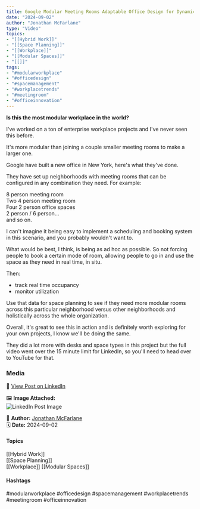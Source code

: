 ```yaml
---
title: Google Modular Meeting Rooms Adaptable Office Design for Dynamic Workplace Utilization"  
date: "2024-09-02"  
author: "Jonathan McFarlane"  
type: "Video"  
topics:  
- "[[Hybrid Work]]"  
- "[[Space Planning]]"  
- "[[Workplace]]"  
- "[[Modular Spaces]]"  
- "[[]]"  
tags:  
- "#modularworkplace"  
- "#officedesign"  
- "#spacemanagement"  
- "#workplacetrends"  
- "#meetingroom"  
- "#officeinnovation"  
---
```

**Is this the most modular workplace in the world?**

I've worked on a ton of enterprise workplace projects and I've never seen this before.

It's more modular than joining a couple smaller meeting rooms to make a larger one.

Google have built a new office in New York, here's what they've done.

They have set up neighborhoods with meeting rooms that can be configured in any combination they need. For example:

8 person meeting room  
Two 4 person meeting room  
Four 2 person office spaces  
2 person / 6 person...  
and so on.

I can't imagine it being easy to implement a scheduling and booking system in this scenario, and you probably wouldn't want to.

What would be best, I think, is being as ad hoc as possible. So not forcing people to book a certain mode of room, allowing people to go in and use the space as they need in real time, in situ.

Then:

*   track real time occupancy
*   monitor utilization

Use that data for space planning to see if they need more modular rooms across this particular neighborhood versus other neighborhoods and holistically across the whole organization.

Overall, it's great to see this in action and is definitely worth exploring for your own projects, I know we'll be doing the same.

They did a lot more with desks and space types in this project but the full video went over the 15 minute limit for LinkedIn, so you'll need to head over to YouTube for that.

### Media

🔗 [View Post on LinkedIn](https://www.linkedin.com/feed/update/urn:li:activity:7236192518680256512)  
  
🖼 **Image Attached:**  
![LinkedIn Post Image](https://media.licdn.com/dms/image/v2/D5605AQEXSoWnvsUu4g/feedshare-thumbnail_720_1280/feedshare-thumbnail_720_1280/0/1725242345403?e=1742263200&v=beta&t=Nqs5IEG7ezBS22LYWXEeiYaJKf9B8YZBqivk3asSKPM)  
  
👤 **Author:** [Jonathan McFarlane](https://www.linkedin.com/company/placeos/)  
🗓️ **Date:** 2024-09-02

#### Topics

[[Hybrid Work]]  
[[Space Planning]]  
[[Workplace]]
[[Modular Spaces]]
#### Hashtags

#modularworkplace #officedesign #spacemanagement #workplacetrends #meetingroom #officeinnovation